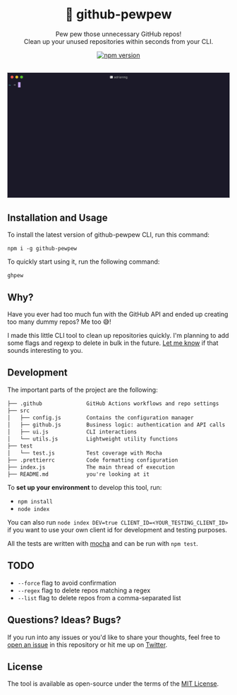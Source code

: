 <p align="center">
    <h1 align="center">🔫 github-pewpew</h1>
    <p align="center">Pew pew those unnecessary GitHub repos!<br>Clean up your unused repositories within seconds from your CLI.</p>
		<p align="center">
			<a href="https://badge.fury.io/js/github-pewpew"><img src="https://badge.fury.io/js/github-pewpew.svg" alt="npm version" height="18"></a>
		</p>
</p>

<p align="center">
	<br>
	<img src="./res/preview.gif" alt="Preview of the tool" width="700">
	<br>
</p>

## Installation and Usage
To install the latest version of github-pewpew CLI, run this command:
```
npm i -g github-pewpew
```

To quickly start using it, run the following command:
```
ghpew
```


## Why?
Have you ever had too much fun with the GitHub API and ended up creating too many dummy repos? Me too 😅!

I made this little CLI tool to clean up repositories quickly. I'm planning to add some flags and regexp to delete in bulk in the future. [Let me know](http://twitter.com/adrianmg) if that sounds interesting to you.

## Development

The important parts of the project are the following:

```
├── .github              GitHub Actions workflows and repo settings
├── src
│   ├── config.js        Contains the configuration manager
│   ├── github.js        Business logic: authentication and API calls
│   ├── ui.js            CLI interactions
│   └── utils.js         Lightweight utility functions
├── test                 
│   └── test.js          Test coverage with Mocha
├── .prettierrc          Code formatting configuration
├── index.js             The main thread of execution
├── README.md            you're looking at it
```

To **set up your environment** to develop this tool, run:
- `npm install`
- `node index`

You can also run `node index DEV=true CLIENT_ID=<YOUR_TESTING_CLIENT_ID>` if you want to use your own client id for development and testing purposes.

All the tests are written with [mocha](https://mochajs.org/) and can be run with `npm test`.

## TODO
- `--force` flag to avoid confirmation
- `--regex` flag to delete repos matching a regex
- `--list` flag to delete repos from a comma-separated list

## Questions? Ideas? Bugs?

If you run into any issues or you'd like to share your thoughts, feel free to [open an issue](https://github.com/adrianmg/github-pewpew/issues) in this repository or hit me up on [Twitter](https://twitter.com/adrianmg).
## License

The tool is available as open-source under the terms of the [MIT License](http://opensource.org/licenses/MIT).
